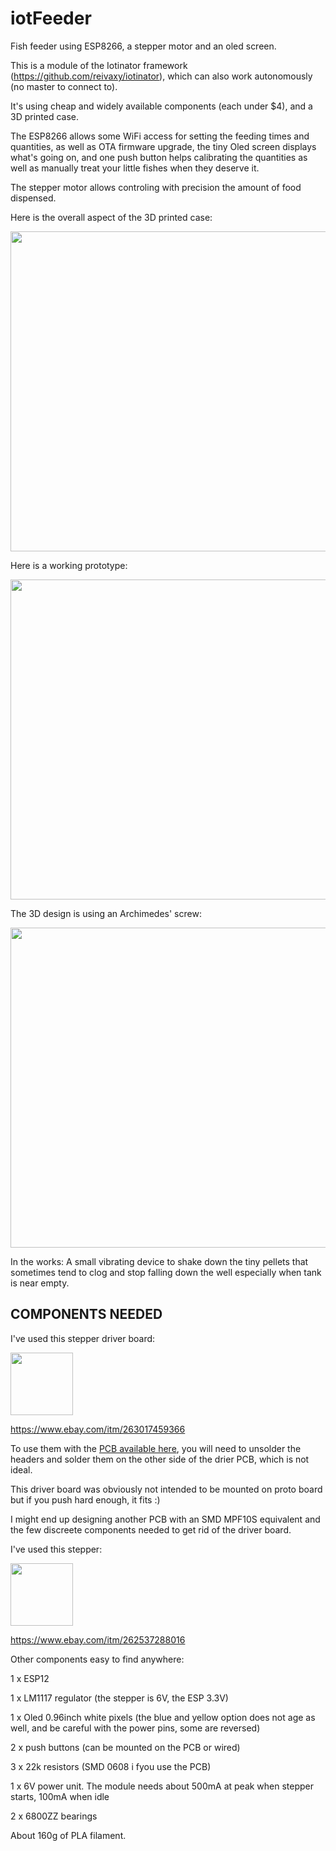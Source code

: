 # iotFeeder
Fish feeder using ESP8266, a stepper motor and an oled screen.

This is a module of the Iotinator framework (https://github.com/reivaxy/iotinator), which can also work autonomously (no master to connect to).

It's using cheap and widely available components (each under $4), and a 3D printed case.

The ESP8266 allows some WiFi access for setting the feeding times and quantities, as well as OTA firmware upgrade, the tiny Oled screen displays what's going on, and one push button helps calibrating the quantities as well as manually treat your little fishes when they deserve it.

The stepper motor allows controling with precision the amount of food dispensed.

Here is the overall aspect of the 3D printed case:

<img src="https://github.com/reivaxy/iotFeeder/blob/master/resources/3DPrintedCase.jpg?raw=true" width="512px"/>

Here is a working prototype:

<img src="https://github.com/reivaxy/iotFeeder/blob/master/resources/prototype.jpg?raw=true" width="512px"/>

The 3D design is using an Archimedes' screw:

<img src="https://github.com/reivaxy/iotFeeder/blob/master/resources/3DDesign.png?raw=true" width="512px"/>

In the works: A small vibrating device to shake down the tiny pellets that sometimes tend to clog and stop falling down the well especially when tank is near empty.


## COMPONENTS NEEDED

I've used this stepper driver board:

<img src="https://github.com/reivaxy/iotFeeder/blob/master/resources/driver.jpg?raw=true" width="100px"/>

https://www.ebay.com/itm/263017459366

To use them with the [PCB available here](hardware/PCB), you will need to unsolder the headers and solder them on the other side of the drier PCB, which is not ideal. 

This driver board was obviously not intended to be mounted on proto board but if you push hard enough, it fits :)

I might end up designing another PCB with an SMD MPF10S equivalent and the few discreete components needed to get rid of the driver board.

I've used this stepper:

<img src="https://github.com/reivaxy/iotFeeder/blob/master/resources/stepper.jpg?raw=true" width="100px"/>

https://www.ebay.com/itm/262537288016


Other components easy to find anywhere:

1 x ESP12

1 x LM1117 regulator (the stepper is 6V, the ESP 3.3V)

1 x Oled 0.96inch white pixels (the blue and yellow option does not age as well, and be careful with the power pins, some are reversed)

2 x push buttons (can be mounted on the PCB or wired)

3 x 22k resistors (SMD 0608 i fyou use the PCB)

1 x 6V power unit. The module needs about 500mA at peak when stepper starts, 100mA when idle 

2 x 6800ZZ bearings

About 160g of PLA filament.
